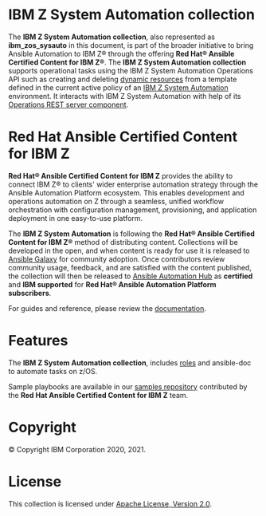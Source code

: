 IBM Z System Automation collection
==================================

The **IBM Z System Automation collection**, also represented as **ibm_zos_sysauto** in this document,
is part of the broader initiative to bring Ansible Automation to IBM Z® through the offering
**Red Hat® Ansible Certified Content for IBM Z®**. The **IBM Z System Automation collection**
supports operational tasks using the IBM Z System Automation Operations API
such as creating and deleting [dynamic resources](https://www.ibm.com/support/knowledgecenter/de/SSWRCJ_4.2.0/com.ibm.safos.doc_4.2/UserGuide/Dynamic_Resources.html)
from a template defined in the current active policy of an [IBM Z System Automation](https://www.ibm.com/products/z-system-automation) environment.
It interacts with IBM Z System Automation with help of its [Operations REST server component](https://www.ibm.com/support/knowledgecenter/de/SSWRCJ_4.2.0/com.ibm.safos.doc_4.2/Integrating.html).

Red Hat Ansible Certified Content for IBM Z
===========================================

**Red Hat® Ansible Certified Content for IBM Z** provides the ability to
connect IBM Z® to clients' wider enterprise automation strategy through the
Ansible Automation Platform ecosystem. This enables development and operations
automation on Z through a seamless, unified workflow orchestration with
configuration management, provisioning, and application deployment in
one easy-to-use platform.

The **IBM Z System Automation** is following the
**Red Hat® Ansible Certified Content for IBM Z®** method of distributing
content. Collections will be developed in the open, and when content is ready
for use it is released to
[Ansible Galaxy](https://galaxy.ansible.com/search?keywords=zos_&order_by=-relevance&deprecated=false&type=collection&page=1)
for community adoption. Once contributors review community usage, feedback,
and are satisfied with the content published, the collection will then be
released to [Ansible Automation Hub](https://www.ansible.com/products/automation-hub)
as **certified** and **IBM supported** for
**Red Hat® Ansible Automation Platform subscribers**. 

For guides and reference, please review the [documentation](https://ibm.github.io/z_ansible_collections_doc/index.html).

Features
========
The **IBM Z System Automation collection**, includes 
[roles](https://ansible-collections.github.io/ibm_zos_sysauto/roles.html) and ansible-doc to
automate tasks on z/OS.

Sample playbooks are available in our [samples repository](https://github.com/IBM/z_ansible_collections_samples/blob/master/README.md)
contributed by the **Red Hat Ansible Certified Content for IBM Z** team.

Copyright
=========
© Copyright IBM Corporation 2020, 2021.

License
=======
This collection is licensed under [Apache License,
Version 2.0](https://opensource.org/licenses/Apache-2.0).